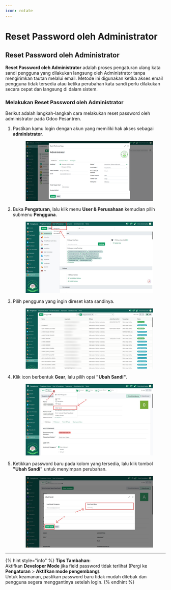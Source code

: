 ```yaml
---
icon: rotate
---
```


# Reset Password oleh Administrator

## Reset Password oleh Administrator

**Reset Password oleh Administrator** adalah proses pengaturan ulang kata sandi pengguna yang dilakukan langsung oleh Administrator tanpa mengirimkan tautan melalui email. Metode ini digunakan ketika akses email pengguna tidak tersedia atau ketika perubahan kata sandi perlu dilakukan secara cepat dan langsung di dalam sistem.

### Melakukan Reset Password oleh Administrator

Berikut adalah langkah-langkah cara melakukan reset password oleh administrator pada Odoo Pesantren.

1.  Pastikan kamu login dengan akun yang memiliki hak akses sebagai **administrator**.

    <figure><img src="../../.gitbook/assets/administrator.png" alt=""><figcaption></figcaption></figure>


2.  Buka **Pengaturan**, lalu klik menu **User & Perusahaan** kemudian pilih submenu **Pengguna**.

    <figure><img src="../../.gitbook/assets/images-11 (1).jpg" alt=""><figcaption></figcaption></figure>


3.  Pilih pengguna yang ingin direset kata sandinya.

    <figure><img src="../../.gitbook/assets/Screenshot 2025-09-16 141141.png" alt=""><figcaption></figcaption></figure>
4.  Klik icon berbentuk **Gear**, lalu pilih opsi **"Ubah Sandi"**.

    <figure><img src="../../.gitbook/assets/ubah password 2.png" alt=""><figcaption></figcaption></figure>


5.  Ketikkan password baru pada kolom yang tersedia, lalu klik tombol **"Ubah Sandi"** untuk menyimpan perubahan.

    <figure><img src="../../.gitbook/assets/ubah password (1).png" alt=""><figcaption></figcaption></figure>

***

{% hint style="info" %}
**Tips Tambahan:**
\
Aktifkan **Developer Mode** jika field password tidak terlihat (Pergi ke **Pengaturan** > **Aktifkan mode pengembang**).
\
Untuk keamanan, pastikan password baru tidak mudah ditebak dan pengguna segera menggantinya setelah login.
{% endhint %}
